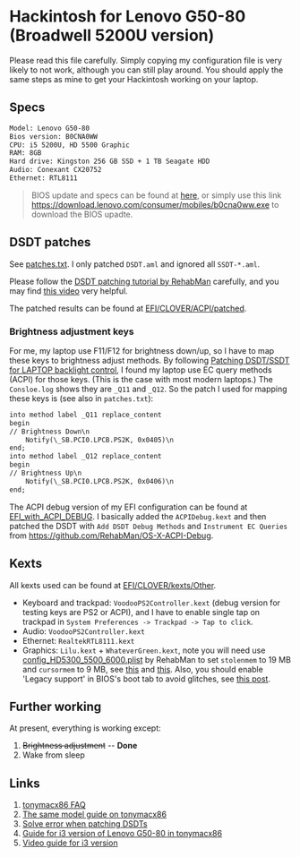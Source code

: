 # Hackintosh for Lenovo G50-80 (Broadwell 5200U version)

Please read this file carefully. Simply copying my configuration file is very likely to not work, although you can still play around. You should apply the same steps as mine to get your Hackintosh working on your laptop.

## Specs

```txt
Model: Lenovo G50-80
Bios version: B0CNA0WW
CPU: i5 5200U, HD 5500 Graphic
RAM: 8GB
Hard drive: Kingston 256 GB SSD + 1 TB Seagate HDD
Audio: Conexant CX20752
Ethernet: RTL8111
```

> BIOS update and specs can be found at [here](https://pcsupport.lenovo.com/us/en/products/laptops-and-netbooks/lenovo-g-series-laptops/g50-80/80e5/80e5007ccd/pf06sm0m/downloads?linkTrack=Caps%3ABody_SearchProduct&searchType=6&keyWordSearch=PF06SM0M), or simply use this link https://download.lenovo.com/consumer/mobiles/b0cna0ww.exe to download the BIOS upadte.

## DSDT patches

See [patches.txt](./DSDT-patching/patches.txt). I only patched `DSDT.aml` and ignored all `SSDT-*.aml`.

Please follow the [DSDT patching tutorial by RehabMan](https://www.tonymacx86.com/threads/guide-patching-laptop-dsdt-ssdts.152573/) carefully, and you may find [this video](https://www.youtube.com/watch?v=RVMrwMW3jOY) very helpful.

The patched results can be found at [EFI/CLOVER/ACPI/patched](EFI/CLOVER/ACPI/patched).

### Brightness adjustment keys

For me, my laptop use F11/F12 for brightness down/up, so I have to map these keys to brightness adjust methods. By following [Patching DSDT/SSDT for LAPTOP backlight control](https://www.tonymacx86.com/threads/guide-patching-dsdt-ssdt-for-laptop-backlight-control.152659/), I found my laptop use EC query methods (ACPI) for those keys. (This is the case with most modern laptops.) The `Consloe.log` shows they are `_Q11` and `_Q12`. So the patch I used for mapping these keys is (see also in `patches.txt`):

```txt
into method label _Q11 replace_content
begin
// Brightness Down\n
    Notify(\_SB.PCI0.LPCB.PS2K, 0x0405)\n
end;
into method label _Q12 replace_content
begin
// Brightness Up\n
    Notify(\_SB.PCI0.LPCB.PS2K, 0x0406)\n
end;
```

The ACPI debug version of my EFI configuration can be found at [EFI_with_ACPI_DEBUG](./EFI_with_ACPI_DEBUG). I basically added the `ACPIDebug.kext` and then patched the DSDT with `Add DSDT Debug Methods` and `Instrument EC Queries` from https://github.com/RehabMan/OS-X-ACPI-Debug.

## Kexts

All kexts used can be found at [EFI/CLOVER/kexts/Other](EFI/CLOVER/kexts/Other).

- Keyboard and trackpad: `VoodooPS2Controller.kext` (debug version for testing keys are PS2 or ACPI), and I have to enable single tap on trackpad in `System Preferences -> Trackpad -> Tap to click`.
- Audio: `VoodooPS2Controller.kext`
- Ethernet: `RealtekRTL8111.kext`
- Graphics: `Lilu.kext` + `WhateverGreen.kext`, note you will need use [config_HD5300_5500_6000.plist](https://github.com/RehabMan/OS-X-Clover-Laptop-Config/blob/master/config_HD5300_5500_6000.plist) by RehabMan to set `stolenmem` to 19 MB and `cursormem` to 9 MB, see [this](https://www.tonymacx86.com/threads/guide-alternative-to-the-minstolensize-patch-with-32mb-dvmt-prealloc.221506/) and [this](https://www.tonymacx86.com/threads/guide-intel-framebuffer-patching-using-whatevergreen.256490/). Also, you should enable 'Legacy support' in BIOS's boot tab to avoid glitches, see [this post](https://www.tonymacx86.com/threads/guide-intel-hd-graphics-5500-on-os-x-yosemite-10-10-3.162062/).

## Further working

At present, everything is working except:

1. ~~Brightness adjustment~~ -- **Done**
2. Wake from sleep

## Links

1. [tonymacx86 FAQ](https://www.tonymacx86.com/threads/faq-read-first-laptop-frequent-questions.164990/)
2. [The same model guide on tonymacx86](https://www.tonymacx86.com/threads/guide-lenovo-g50-80-el-capitan.171080/)
3. [Solve error when patching DSDTs](https://www.tonymacx86.com/threads/fixing-a-couple-of-errors-in-dsdt.259284/)
4. [Guide for i3 version of Lenovo G50-80 in tonymacx86](https://www.tonymacx86.com/threads/guide-lenovo-g50-80-80l0-and-high-sierra-10-13-4-updated-to-10-13-5.254285/)
5. [Video guide for i3 version](https://youtu.be/Th_G7BMNiSI)